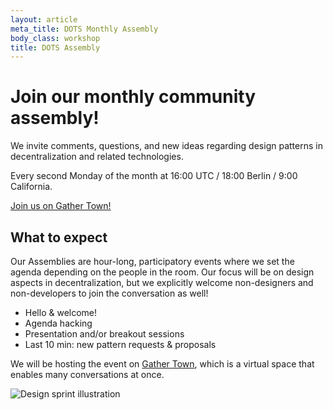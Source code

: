 ```yaml
---
layout: article
meta_title: DOTS Monthly Assembly
body_class: workshop
title: DOTS Assembly
---
```


# Join our monthly community assembly!

We invite comments, questions, and new ideas regarding design patterns
in decentralization and related technologies.

Every second Monday of the month at 16:00 UTC / 18:00 Berlin / 9:00 California.

<p><a class="link-reference" href="https://gather.town/i/4IjGbytC">
  Join us on Gather Town!
</a></p>

## What to expect

Our Assemblies are hour-long, participatory events where we set the agenda depending on the people in the room. Our focus will be on design aspects in decentralization, but we explicitly welcome non-designers and non-developers to join the conversation as well!

- Hello & welcome!
- Agenda hacking
- Presentation and/or breakout sessions
- Last 10 min: new pattern requests & proposals

We will be hosting the event on [Gather Town](https://gather.town/i/4IjGbytC), which is a virtual space that enables many conversations at once.

<img
      alt="Design sprint illustration"
      src="/images/illustrations/Design_Sprint.png"
/>
